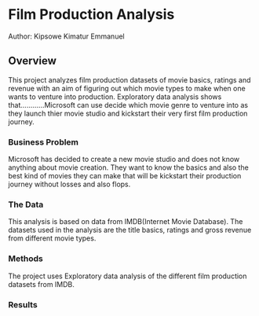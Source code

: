 # Film Production Analysis
Author: Kipsowe Kimatur Emmanuel

## Overview
This project analyzes film production datasets of movie basics, ratings and revenue with an aim of figuring out which movie types to make when one wants to venture into production.
Exploratory data analysis shows that............Microsoft can use decide which movie genre to venture into as they launch thier movie studio and kickstart their very first film production journey.

### Business Problem
Microsoft has decided to create a new movie studio and does not know anything about movie creation. They want to know the basics and also the best kind of movies they can make that will be kickstart their production journey without losses and also flops.

### The Data
This analysis is based on data from IMDB(Internet Movie Database). The datasets used in the analysis are the title basics, ratings and gross revenue from different movie types. 


### Methods
The project uses Exploratory data analysis of the different film production datasets from IMDB.


### Results




